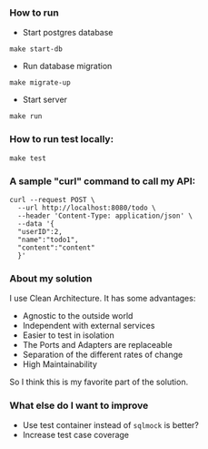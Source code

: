 ### How to run
- Start postgres database
```
make start-db
```
- Run database migration
```
make migrate-up
```
- Start server 
```
make run
```

### How to run test locally:
```
make test
```

### A sample "curl" command to call my API:
```
curl --request POST \
  --url http://localhost:8080/todo \
  --header 'Content-Type: application/json' \
  --data '{
  "userID":2,
  "name":"todo1",
  "content":"content"
  }'
```

### About my solution
I use Clean Architecture. It has some advantages:
- Agnostic to the outside world
- Independent with external services
- Easier to test in isolation
- The Ports and Adapters are replaceable
- Separation of the different rates of change
- High Maintainability

So I think this is my favorite part of the solution.

### What else do I want to improve
- Use test container instead of `sqlmock` is better?
- Increase test case coverage 